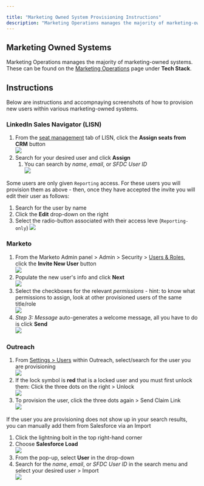 ```yaml
---

title: "Marketing Owned System Provisioning Instructions"
description: "Marketing Operations manages the majority of marketing-owned systems."
---
```








## Marketing Owned Systems

Marketing Operations manages the majority of marketing-owned systems. These can be found on the [Marketing Operations](https://about.gitlab.com/handbook/marketing/marketing-operations/) page under **Tech Stack**.   

## Instructions
Below are instructions and accompnaying screenshots of how to provision new users within various marketing-owned systems.   


### LinkedIn Sales Navigator (LISN)
1. From the [seat management](https://www.linkedin.com/sales/admin/seats?trk=d_sales2_nav_admin) tab of LISN, click the **Assign seats from CRM** button   
     ![](/images/handbook/marketing/LISN-SeatManagement.png)
1. Search for your desired user and click **Assign**    
     1. You can search by *name*, *email*, or *SFDC User ID*   
     ![](/images/handbook/marketing/LISN-User-Search.png)

Some users are only given `Reporting` access. For these users you will provision them as above - then, once they have accepted the invite you will edit their user as follows: 
1. Search for the user by name
1. Click the **Edit** drop-down on the right
1. Select the radio-button associated with their access leve (`Reporting-only`)
     ![](/images/handbook/marketing/LISN-User-EditAccess.png)


### Marketo
1. From the Marketo Admin panel > Admin > Security > [Users & Roles](https://page.gitlab.com/#UR0A1), click the **Invite New User** button   
     ![](/images/handbook/marketing/Marketo-UsersAndRoles.png)
1. Populate the new user's info and click **Next**   
     ![](/images/handbook/marketing/Marketo-User-InviteNewUser.png)
1. Select the checkboxes for the relevant *permissions* - hint: to know what permissions to assign, look at other provisioned users of the same title/role   
     ![](/images/handbook/marketing/Marketo-User-Permissions.png)
1. *Step 3: Message* auto-generates a welcome message, all you have to do is click **Send**   
     ![](/images/handbook/marketing/Marketo-User-Message.png)


### Outreach
1. From [Settings > Users](https://app1a.outreach.io/users?direction=asc&order=first_name) within Outreach, select/search for the user you are provisioning   
     ![](/images/handbook/marketing/Outreach-Settings-Users.png)   
1. If the lock symbol is **red** that is a locked user and you must first unlock them: Click the three dots on the right > Unlock   
     ![](/images/handbook/marketing/Outreach-User-Unlock.png)   
1. To provision the user, click the three dots again > Send Claim Link   
     ![](/images/handbook/marketing/Outreach-User-SendClaimLink.png)   

If the user you are provisioning does not show up in your search results, you can manually add them from Salesforce via an Import      
1. Click the lightning bolt in the top right-hand corner    
1. Choose **Salesforce Load**   
     ![](/images/handbook/marketing/Outreach-User-SFDC-Import.png)
1. From the pop-up, select **User** in the drop-down
1. Search for the *name*, *email*, or *SFDC User ID* in the search menu and select your desired user > Import    
     ![](/images/handbook/marketing/Outreach-User-SFDC-Import-User.png)
